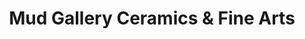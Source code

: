 ---
title: "Mud Gallery Ceramics & Fine Arts"
url: /lancaster/mud-gallery-ceramics-and-fine-arts/
shop: pottery
---